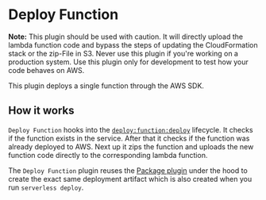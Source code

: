 # Deploy Function

**Note:** This plugin should be used with caution. It will directly upload the lambda function code and bypass
the steps of updating the CloudFormation stack or the zip-File in S3. Never use this plugin if you're working on a
production system. Use this plugin only for development to test how your code behaves on AWS.

This plugin deploys a single function through the AWS SDK.

## How it works

`Deploy Function` hooks into the [`deploy:function:deploy`](/lib/plugins/deploy) lifecycle.
It checks if the function exists in the service. After that it checks if the function was already deployed to AWS.
Next up it zips the function and uploads the new function code directly to the corresponding lambda function.

The `Deploy Function` plugin reuses the [Package plugin](/lib/plugins/package) under the hood to create the exact same
deployment artifact which is also created when you run `serverless deploy`.
